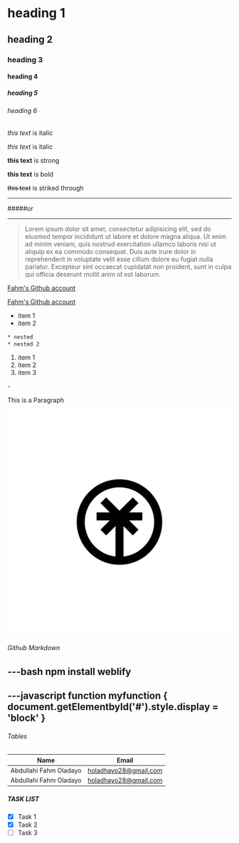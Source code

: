 <!-- headings -->

# heading 1
## heading 2
### heading 3
#### heading 4
##### heading 5 
###### heading 6


<!-- italics -->

*this text* is italic

_this text_ is italic

<!-- Strong or bold  -->

**this text** is strong

__this text__ is bold

<!-- Strikethrough -->

~~this text~~ is striked through

<!-- horizontal rule -->

---

#####or

___

<!-- Blockquote -->

> Lorem ipsum dolor sit amet, consectetur adipisicing elit, sed do eiusmod
tempor incididunt ut labore et dolore magna aliqua. Ut enim ad minim veniam,
quis nostrud exercitation ullamco laboris nisi ut aliquip ex ea commodo
consequat. Duis aute irure dolor in reprehenderit in voluptate velit esse
cillum dolore eu fugiat nulla pariatur. Excepteur sint occaecat cupidatat non
proident, sunt in culpa qui officia deserunt mollit anim id est laborum.


<!-- links -->

[Fahm's Github account](https://github.com/FatScythe)

<!-- links with title -->

[Fahm's Github account](https://github.com/FatScythe "FatScythe")

<!-- Unordered list -->

* item 1
* item 2
<!-- for nested item press tab -->
	* nested
	* nested 2

<!-- Ordered list -->	
1. item 1
1. item 2
1. item 3

<!-- Inline Code block -->

-<p>This is a Paragraph</p>

<!-- image -->
![logo](image/logo.jpg "Scythe")

###### Github Markdown

---bash
	npm install weblify
---

---javascript
	function myfunction {
	document.getElementbyId('#').style.display = 'block'
}
---


###### Tables

| Name                     | Email                 | 
| ------------------------ | --------------------- |
| Abdullahi Fahm Oladayo   | holadhayo28@gmail.com |
| Abdullahi Fahm Oladayo   | holadhayo28@gmail.com |

##### TASK LIST

* [x] Task 1
* [x] Task 2
* [ ] Task 3
